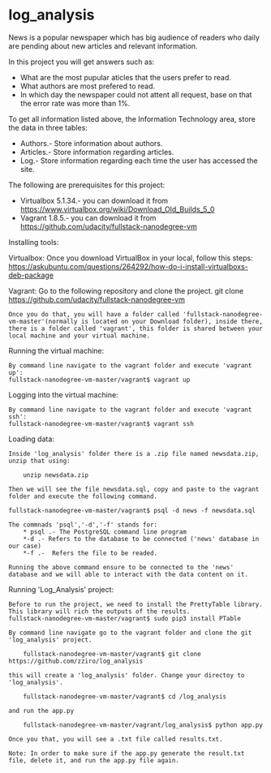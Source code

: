 # log_analysis

News is a popular newspaper which has big audience of readers who daily are pending about new articles and relevant information.

In this project you will get answers such as:

* What are the most pupular aticles that the users prefer to read.
* What authors are most prefered to read.
* In which day the newspaper could not attent all request, base on that the error rate was more than 1%.

To get all information listed above, the Information Technology area, store the data in three tables:

* Authors.- Store information about authors.
* Articles.- Store information regarding articles.
* Log.- Store information regarding each time the user has accessed the site.


The following are prerequisites for this project:

* Virtualbox 5.1.34.- you can download it from https://www.virtualbox.org/wiki/Download_Old_Builds_5_0 
* Vagrant 1.8.5.- you can download it from https://github.com/udacity/fullstack-nanodegree-vm


Installing tools:

Virtualbox:
	Once you download VirtualBox in your local, follow this steps: https://askubuntu.com/questions/264292/how-do-i-install-virtualboxs-deb-package	

Vagrant:
	Go to the following repository and clone the project.
	git clone https://github.com/udacity/fullstack-nanodegree-vm

	Once you do that, you will have a folder called 'fullstack-nanodegree-vm-master'(normally is located on your Download folder), inside there, there is a folder called 'vagrant', this folder is shared between your local machine and your virtual machine. 	


Running the virtual machine:

	By command line navigate to the vagrant folder and execute 'vagrant up':
	fullstack-nanodegree-vm-master/vagrant$ vagrant up

Logging into the virtual machine:

	By command line navigate to the vagrant folder and execute 'vagrant ssh':
	fullstack-nanodegree-vm-master/vagrant$ vagrant ssh	

Loading data:

	Inside 'log_analysis' folder there is a .zip file named newsdata.zip, unzip that using:

		unzip newsdata.zip

	Then we will see the file newsdata.sql, copy and paste to the vagrant folder and execute the following command.	

	fullstack-nanodegree-vm-master/vagrant$ psql -d news -f newsdata.sql

	The commnads 'psql','-d','-f' stands for:
		* psql .- The PostgreSQL command line program
		*-d .- Refers to the database to be connected ('news' database in our case) 
		*-f .-  Refers the file to be readed.

	Running the above command ensure to be connected to the 'news' database and we will able to interact with the data content on it.


Running 'Log_Analysis' project:

	Before to run the project, we need to install the PrettyTable library. This library will rich the outputs of the results.	
	fullstack-nanodegree-vm-master/vagrant$ sudo pip3 install PTable
		
	By command line navigate go to the vagrant folder and clone the git 'log_analysis' project.

    	fullstack-nanodegree-vm-master/vagrant$ git clone https://github.com/zziro/log_analysis

    this will create a 'log_analysis' folder. Change your directoy to 'log_analysis'.

        fullstack-nanodegree-vm-master/vagrant$ cd /log_analysis

    and run the app.py

    	fullstack-nanodegree-vm-master/vagrant/log_analysis$ python app.py

    Once you that, you will see a .txt file called results.txt. 

    Note: In order to make sure if the app.py generate the result.txt file, delete it, and run the app.py file again.
